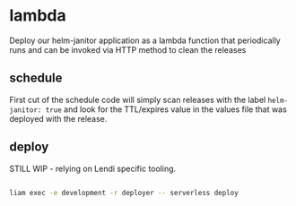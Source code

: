 # lambda

Deploy our helm-janitor application as a lambda function that periodically runs
and can be invoked via HTTP method to clean the releases

## schedule

First cut of the schedule code will simply scan releases with the label
`helm-janitor: true` and look for the TTL/expires value in the values file
that was deployed with the release.


## deploy

STILL WIP - relying on Lendi specific tooling.

```bash

liam exec -e development -r deployer -- serverless deploy

```